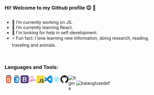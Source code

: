 ###  Hi! Welcome to my Github profile 😊 👋 

##
- 🔭 I’m currently working on JS.
- 🌱 I’m currently learning React.
- 🤔 I'm looking for help in self-development.
- ⚡ Fun fact: I love learning new information, doing research, reading, traveling and animals.

<br>

### Languages and Tools:

<img align="left" alt="HTML5" width="26px" src="https://raw.githubusercontent.com/github/explore/80688e429a7d4ef2fca1e82350fe8e3517d3494d/topics/html/html.png" />
<img align="left" alt="CSS3" width="26px" src="https://raw.githubusercontent.com/github/explore/80688e429a7d4ef2fca1e82350fe8e3517d3494d/topics/css/css.png" />
<img align="left" alt="Bootstrap" width="26px" src="https://raw.githubusercontent.com/github/explore/80688e429a7d4ef2fca1e82350fe8e3517d3494d/topics/bootstrap/bootstrap.png" />
<img align="left" src="https://raw.githubusercontent.com/devicons/devicon/master/icons/sass/sass-original.svg" alt="sass" width="26px"/> 
<img align="left" alt="JavaScript" width="26px" src="https://raw.githubusercontent.com/github/explore/80688e429a7d4ef2fca1e82350fe8e3517d3494d/topics/javascript/javascript.png" />
<img align="left" alt="Visual Studio Code" width="26px" src="https://raw.githubusercontent.com/github/explore/80688e429a7d4ef2fca1e82350fe8e3517d3494d/topics/visual-studio-code/visual-studio-code.png" />
<img align="left" alt="React" width="26px" src="https://raw.githubusercontent.com/github/explore/80688e429a7d4ef2fca1e82350fe8e3517d3494d/topics/react/react.png" />
<img align="left" alt="GitHub" width="26px" src="https://raw.githubusercontent.com/github/explore/78df643247d429f6cc873026c0622819ad797942/topics/github/github.png" />
<img align="left" src="https://www.vectorlogo.zone/logos/figma/figma-icon.svg" alt="figma" width="26px" /> 

<br>

<img align="left" src="https://github-readme-stats.vercel.app/api?username=kalaoglusedef&show_icons=true&theme=dark&locale=en" alt="kalaoglusedef" width="50%" />




